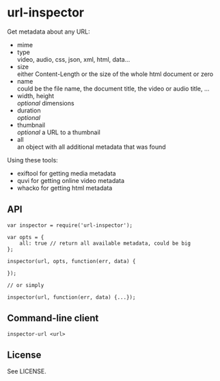 url-inspector
=============

Get metadata about any URL:

* mime  
* type  
  video, audio, css, json, xml, html, data...
* size  
  either Content-Length or the size of the whole html document or zero
* name  
  could be the file name, the document title, the video or audio title, ...
* width, height  
  *optional* dimensions
* duration  
  *optional*
* thumbnail  
  *optional* a URL to a thumbnail
* all  
  an object with all additional metadata that was found

Using these tools:

* exiftool for getting media metadata
* quvi for getting online video metadata
* whacko for getting html metadata

API
---

```
var inspector = require('url-inspector');

var opts = {
	all: true // return all available metadata, could be big
};

inspector(url, opts, function(err, data) {

});

// or simply

inspector(url, function(err, data) {...});

```

Command-line client
-------------------

```
inspector-url <url>
```

License
-------

See LICENSE.

